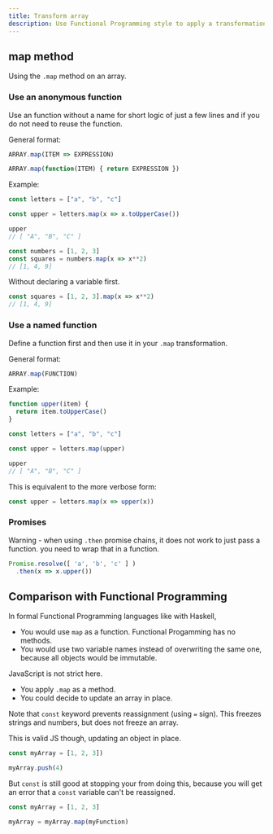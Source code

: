 ```yaml
---
title: Transform array
description: Use Functional Programming style to apply a transformation to an array
---
```



## map method

Using the `.map` method on an array.

### Use an anonymous function

Use an function without a name for short logic of just a few lines and if you do not need to reuse the function.

General format:

```javascript
ARRAY.map(ITEM => EXPRESSION)

ARRAY.map(function(ITEM) { return EXPRESSION })
```

Example:

```javascript
const letters = ["a", "b", "c"]

const upper = letters.map(x => x.toUpperCase())

upper
// [ "A", "B", "C" ]
```

```javascript
const numbers = [1, 2, 3]
const squares = numbers.map(x => x**2)
// [1, 4, 9]
```

Without declaring a variable first.

```javascript
const squares = [1, 2, 3].map(x => x**2)
// [1, 4, 9]
```

### Use a named function

Define a function first and then use it in your `.map` transformation.

General format:

```javascript
ARRAY.map(FUNCTION)
```

Example:

```javascript
function upper(item) {
  return item.toUpperCase()
}

const letters = ["a", "b", "c"]

const upper = letters.map(upper)

upper
// [ "A", "B", "C" ]
```

This is equivalent to the more verbose form:

```javascript
const upper = letters.map(x => upper(x))
```

### Promises

Warning - when using `.then` promise chains, it does not work to just pass a function. you need to wrap that in a function.

```javascript
Promise.resolve([ 'a', 'b', 'c' ] )
  .then(x => x.upper())
```


## Comparison with Functional Programming

In formal Functional Programming languages like with Haskell,

- You would use `map` as a function. Functional Progamming has no methods.
- You would use two variable names instead of overwriting the same one, because all objects would be immutable.

JavaScript is not strict here.

- You apply `.map` as a method.
- You could decide to update an array in place.

Note that `const` keyword prevents reassignment (using `=` sign). This freezes strings and numbers, but does not freeze an array.

This is valid JS though, updating an object in place.

```javascript
const myArray = [1, 2, 3])

myArray.push(4)
```

But `const` is still good at stopping your from doing this, because you will get an error that a `const` variable can't be reassigned.

```javascript
const myArray = [1, 2, 3]

myArray = myArray.map(myFunction)
```
